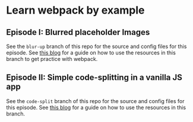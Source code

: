 # Learn webpack by example
## Episode I: Blurred placeholder Images
See the `blur-up` branch of this repo for the source and config files for this episode.  See [this blog](https://medium.freecodecamp.org/learn-webpack-by-example-blurred-placeholder-images-4ad8b1751709 "Blurred Placeholder Images blog") for a guide on how to use the resources in this branch to get practice with webpack.

## Episode II: Simple code-splitting in a vanilla JS app
See the `code-split` branch of this repo for the source and config files for this episode.  See [this blog](https://medium.freecodecamp.org/learn-webpack-by-example-simple-code-splitting-in-a-vanilla-js-app-b366798336a4 "Simple code-splitting in vanilla JS blog") for a guide on how to use the resources in this branch.